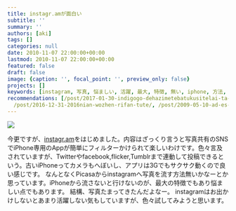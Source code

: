 ```yaml
---
title: instagr.amが面白い
subtitle: ''
summary: ''
authors: [aki]
tags: []
categories: null
date: 2010-11-07 22:00:00+00:00
lastmod: 2010-11-07 22:00:00+00:00
featured: false
draft: false
image: {caption: '', focal_point: '', preview_only: false}
projects: []
keywords: [instagram, 写真, 悩ましい, 活躍, 最大, 特徴, 無い, iphone, 方法, なく]
recommendations: [/post/2017-01-30-indigogo-dehazimetebatukusitelai-ta-dot-woshi-tute3keyue-gatatuta/,
  /post/2016-12-31-2016nian-wozhen-rifan-tute/, /post/2009-05-10-ad-es-iphoneadoresuzhang-yi-xing-memo/]
---
```

![](https://lh4.ggpht.com/_fY4jPztBNxw/TNa7URH8ORI/AAAAAAAAAjc/ZRSFiOyC6vc/s400/DSCF6018.JPG)

今更ですが、[instagr.am](http://instagr.am/)をはじめました。内容はざっくり言うと写真共有のSNSでiPhone専用のAppが簡単にフィルターかけられて楽しいわけです。色々言及されていますが、Twitterやfacebook,flicker,Tumblrまで連動して投稿できるという。古いiPhoneってカメラもへぼいし、アプリは3Gでもサクサク動くので良い感じです。
なんとなくPicasaからinstagramへ写真を流す方法無いかなーとか思っています。iPhoneから流さないと行けないのが、最大の特徴でもあり悩ましい点でもあります。
結構、写真たまってきたんだよなー。
instagramはお出かけしないとあまり活躍しない気もしていますが、色々試してみようと思います。


